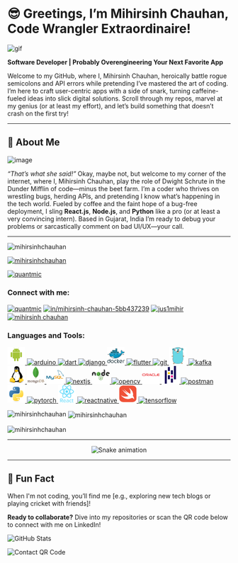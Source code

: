 # 😎 Greetings, I’m Mihirsinh Chauhan, Code Wrangler Extraordinaire!
 <img 
 width="400" height="300" alt="gif" src="https://github.com/user-attachments/assets/fad97f77-aaf1-468e-a910-d25b89ea5516" />


**Software Developer | Probably Overengineering Your Next Favorite App**

Welcome to my GitHub, where I, Mihirsinh Chauhan, heroically battle rogue semicolons and API errors while pretending I’ve mastered the art of coding. I’m here to craft user-centric apps with a side of snark, turning caffeine-fueled ideas into slick digital solutions. Scroll through my repos, marvel at my genius (or at least my effort), and let’s build something that doesn’t crash on the first try!

---

## 🚀 About Me
<img align="center" width="300" height="313" alt="image" src="https://github.com/user-attachments/assets/a036ccc1-3f76-4a96-a8a1-d7f70d419cfd" />


*“That’s what she said!”* Okay, maybe not, but welcome to my corner of the internet, where I, Mihirsinh Chauhan, play the role of Dwight Schrute in the Dunder Mifflin of code—minus the beet farm. I’m a coder who thrives on wrestling bugs, herding APIs, and pretending I know what’s happening in the tech world. Fueled by coffee and the faint hope of a bug-free deployment, I sling **React.js**, **Node.js**, and **Python** like a pro (or at least a very convincing intern). Based in  Gujarat, India I’m ready to debug your problems or sarcastically comment on bad UI/UX—your call.

---



<p align="left"> <img src="https://komarev.com/ghpvc/?username=mihirsinhchauhan&label=Profile%20views&color=0e75b6&style=flat" alt="mihirsinhchauhan" /> </p>

<p align="left"> <a href="https://github.com/ryo-ma/github-profile-trophy"><img src="https://github-profile-trophy.vercel.app/?username=mihirsinhchauhan" alt="mihirsinhchauhan" /></a> </p>

<p align="left"> <a href="https://twitter.com/quantmic" target="blank"><img src="https://img.shields.io/twitter/follow/quantmic?logo=twitter&style=for-the-badge" alt="quantmic" /></a> </p>

<h3 align="left">Connect with me:</h3>
<p align="left">
<a href="https://twitter.com/quantmic" target="blank"><img align="center" src="https://raw.githubusercontent.com/rahuldkjain/github-profile-readme-generator/master/src/images/icons/Social/twitter.svg" alt="quantmic" height="30" width="40" /></a>
<a href="https://linkedin.com/in/in/mihirsinh-chauhan-5bb437239" target="blank"><img align="center" src="https://raw.githubusercontent.com/rahuldkjain/github-profile-readme-generator/master/src/images/icons/Social/linked-in-alt.svg" alt="in/mihirsinh-chauhan-5bb437239" height="30" width="40" /></a>
<a href="https://instagram.com/jus1mihir" target="blank"><img align="center" src="https://raw.githubusercontent.com/rahuldkjain/github-profile-readme-generator/master/src/images/icons/Social/instagram.svg" alt="jus1mihir" height="30" width="40" /></a>
<a href="https://medium.com/mihirsinh chauhan" target="blank"><img align="center" src="https://raw.githubusercontent.com/rahuldkjain/github-profile-readme-generator/master/src/images/icons/Social/medium.svg" alt="mihirsinh chauhan" height="30" width="40" /></a>
</p>

<h3 align="left">Languages and Tools:</h3>
<p align="left"> <a href="https://developer.android.com" target="_blank" rel="noreferrer"> <img src="https://raw.githubusercontent.com/devicons/devicon/master/icons/android/android-original-wordmark.svg" alt="android" width="40" height="40"/> </a> <a href="https://www.arduino.cc/" target="_blank" rel="noreferrer"> <img src="https://cdn.worldvectorlogo.com/logos/arduino-1.svg" alt="arduino" width="40" height="40"/> </a> <a href="https://dart.dev" target="_blank" rel="noreferrer"> <img src="https://www.vectorlogo.zone/logos/dartlang/dartlang-icon.svg" alt="dart" width="40" height="40"/> </a> <a href="https://www.djangoproject.com/" target="_blank" rel="noreferrer"> <img src="https://cdn.worldvectorlogo.com/logos/django.svg" alt="django" width="40" height="40"/> </a> <a href="https://www.docker.com/" target="_blank" rel="noreferrer"> <img src="https://raw.githubusercontent.com/devicons/devicon/master/icons/docker/docker-original-wordmark.svg" alt="docker" width="40" height="40"/> </a> <a href="https://flutter.dev" target="_blank" rel="noreferrer"> <img src="https://www.vectorlogo.zone/logos/flutterio/flutterio-icon.svg" alt="flutter" width="40" height="40"/> </a> <a href="https://git-scm.com/" target="_blank" rel="noreferrer"> <img src="https://www.vectorlogo.zone/logos/git-scm/git-scm-icon.svg" alt="git" width="40" height="40"/> </a> <a href="https://golang.org" target="_blank" rel="noreferrer"> <img src="https://raw.githubusercontent.com/devicons/devicon/master/icons/go/go-original.svg" alt="go" width="40" height="40"/> </a> <a href="https://kafka.apache.org/" target="_blank" rel="noreferrer"> <img src="https://www.vectorlogo.zone/logos/apache_kafka/apache_kafka-icon.svg" alt="kafka" width="40" height="40"/> </a> <a href="https://www.linux.org/" target="_blank" rel="noreferrer"> <img src="https://raw.githubusercontent.com/devicons/devicon/master/icons/linux/linux-original.svg" alt="linux" width="40" height="40"/> </a> <a href="https://www.mongodb.com/" target="_blank" rel="noreferrer"> <img src="https://raw.githubusercontent.com/devicons/devicon/master/icons/mongodb/mongodb-original-wordmark.svg" alt="mongodb" width="40" height="40"/> </a> <a href="https://www.mysql.com/" target="_blank" rel="noreferrer"> <img src="https://raw.githubusercontent.com/devicons/devicon/master/icons/mysql/mysql-original-wordmark.svg" alt="mysql" width="40" height="40"/> </a> <a href="https://nextjs.org/" target="_blank" rel="noreferrer"> <img src="https://cdn.worldvectorlogo.com/logos/nextjs-2.svg" alt="nextjs" width="40" height="40"/> </a> <a href="https://nodejs.org" target="_blank" rel="noreferrer"> <img src="https://raw.githubusercontent.com/devicons/devicon/master/icons/nodejs/nodejs-original-wordmark.svg" alt="nodejs" width="40" height="40"/> </a> <a href="https://opencv.org/" target="_blank" rel="noreferrer"> <img src="https://www.vectorlogo.zone/logos/opencv/opencv-icon.svg" alt="opencv" width="40" height="40"/> </a> <a href="https://www.oracle.com/" target="_blank" rel="noreferrer"> <img src="https://raw.githubusercontent.com/devicons/devicon/master/icons/oracle/oracle-original.svg" alt="oracle" width="40" height="40"/> </a> <a href="https://pandas.pydata.org/" target="_blank" rel="noreferrer"> <img src="https://raw.githubusercontent.com/devicons/devicon/2ae2a900d2f041da66e950e4d48052658d850630/icons/pandas/pandas-original.svg" alt="pandas" width="40" height="40"/> </a> <a href="https://postman.com" target="_blank" rel="noreferrer"> <img src="https://www.vectorlogo.zone/logos/getpostman/getpostman-icon.svg" alt="postman" width="40" height="40"/> </a> <a href="https://www.python.org" target="_blank" rel="noreferrer"> <img src="https://raw.githubusercontent.com/devicons/devicon/master/icons/python/python-original.svg" alt="python" width="40" height="40"/> </a> <a href="https://pytorch.org/" target="_blank" rel="noreferrer"> <img src="https://www.vectorlogo.zone/logos/pytorch/pytorch-icon.svg" alt="pytorch" width="40" height="40"/> </a> <a href="https://reactjs.org/" target="_blank" rel="noreferrer"> <img src="https://raw.githubusercontent.com/devicons/devicon/master/icons/react/react-original-wordmark.svg" alt="react" width="40" height="40"/> </a> <a href="https://reactnative.dev/" target="_blank" rel="noreferrer"> <img src="https://reactnative.dev/img/header_logo.svg" alt="reactnative" width="40" height="40"/> </a> <a href="https://developer.apple.com/swift/" target="_blank" rel="noreferrer"> <img src="https://raw.githubusercontent.com/devicons/devicon/master/icons/swift/swift-original.svg" alt="swift" width="40" height="40"/> </a> <a href="https://www.tensorflow.org" target="_blank" rel="noreferrer"> <img src="https://www.vectorlogo.zone/logos/tensorflow/tensorflow-icon.svg" alt="tensorflow" width="40" height="40"/> </a> </p>

<p><img align="left" src="https://github-readme-stats.vercel.app/api/top-langs?username=mihirsinhchauhan&show_icons=true&locale=en&layout=compact" alt="mihirsinhchauhan" /></p>

<p>&nbsp;<img align="center" src="https://github-readme-stats.vercel.app/api?username=mihirsinhchauhan&show_icons=true&locale=en" alt="mihirsinhchauhan" /></p>

<p><img align="center" src="https://github-readme-streak-stats.herokuapp.com/?user=mihirsinhchauhan&" alt="mihirsinhchauhan" /></p>


---
<div align="center">
  <img src="https://profile-readme-generator.com/assets/snake.svg" alt="Snake animation" />
</div>


---

## 🎉 Fun Fact

When I'm not coding, you’ll find me [e.g., exploring new tech blogs or playing cricket with friends]!

**Ready to collaborate?** Dive into my repositories or scan the QR code below to connect with me on LinkedIn!

![GitHub Stats](https://github-readme-stats.vercel.app/api?username=MihirsinhChauhan&show_icons=true&theme=radical)

![Contact QR Code](https://api.qrserver.com/v1/create-qr-code/?size=150x150&data=https://linkedin.com/in/mihirsinh-chauhan)

